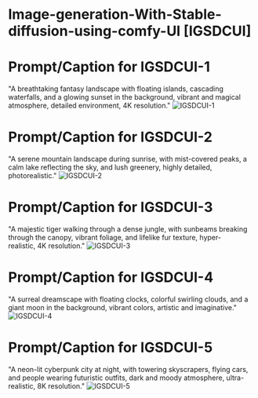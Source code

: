# Image-generation-With-Stable-diffusion-using-comfy-UI [IGSDCUI]

# Prompt/Caption for IGSDCUI-1
"A breathtaking fantasy landscape with floating islands, cascading waterfalls, and a glowing sunset in the background, vibrant and magical atmosphere, detailed environment, 4K resolution."
![IGSDCUI-1](https://github.com/user-attachments/assets/c0184fb9-e15b-4bfb-aa66-0955b94ea64f)

# Prompt/Caption for IGSDCUI-2
"A serene mountain landscape during sunrise, with mist-covered peaks, a calm lake reflecting the sky, and lush greenery, highly detailed, photorealistic."
![IGSDCUI-2](https://github.com/user-attachments/assets/bad54c06-b3e3-4ca8-a8d8-2b7960e64727)

# Prompt/Caption for IGSDCUI-3
"A majestic tiger walking through a dense jungle, with sunbeams breaking through the canopy, vibrant foliage, and lifelike fur texture, hyper-realistic, 4K resolution."
![IGSDCUI-3](https://github.com/user-attachments/assets/0e728acf-8b9c-4066-9280-cf889ef72547)

# Prompt/Caption for IGSDCUI-4
"A surreal dreamscape with floating clocks, colorful swirling clouds, and a giant moon in the background, vibrant colors, artistic and imaginative."
![IGSDCUI-4](https://github.com/user-attachments/assets/ac7f84fc-1e24-4493-a35e-954e5f6fc8a1)

# Prompt/Caption for IGSDCUI-5
"A neon-lit cyberpunk city at night, with towering skyscrapers, flying cars, and people wearing futuristic outfits, dark and moody atmosphere, ultra-realistic, 8K resolution."
![IGSDCUI-5](https://github.com/user-attachments/assets/0afc6deb-f89f-4fdb-86a3-0939d72da7b6)
